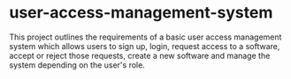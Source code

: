# user-access-management-system
This project outlines the requirements of a basic user access management system which allows users to sign up, login, request access to a software, accept or reject those requests, create a new software and manage the system depending on the user's role.
